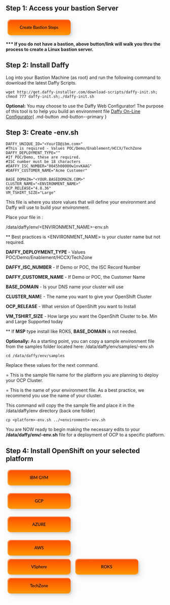 ## Step 1: Access your bastion Server
<button onclick="location.href='/daffy/Supporting-Software/Create-Your-Own-Bastion/'" class="custom-btn btn-7">Create Bastion Steps</button>

  <b>*** If  you do not have a bastion, above button/link will walk you thru the process to create a Linux bastion server.</b>

## Step 2: Install Daffy

Log into your Bastion Machine (as root) and run the following command to download the latest Daffy Scripts.

```
wget http://get.daffy-installer.com/download-scripts/daffy-init.sh; chmod 777 daffy-init.sh;./daffy-init.sh

```
**Optional:** You may choose to use the Daffy Web Configurator! The purpose of this tool is to help you build an environment file
[Daffy On-Line Configurator](http://config.daffy-installer.com:1887/start){ .md-button .md-button--primary }
## Step 3: Create <environment-name>-env.sh

```
DAFFY_UNIQUE_ID="<YourID@ibm.com>"
#This is required - Values POC/Demo/Enablement/HCCX/TechZone
DAFFY_DEPLOYMENT_TYPE=""
#If POC/Demo, these are required.
#ISC number must be 18 characters
#DAFFY_ISC_NUMBER="0045h00000w1nvKAAG"
#DAFFY_CUSTOMER_NAME="Acme Customer"

BASE_DOMAIN="<YOUR.BASEDOMAIN.COM>"
CLUSTER_NAME="<ENVIRONMENT_NAME>"
OCP_RELEASE="4.8.36"
VM_TSHIRT_SIZE="Large"
```

This file is where you store values that will define your environment and Daffy will use to build your environment.

Place your file in :

/data/daffy/env/<ENVIRONMENT_NAME>-env.sh



** Best practices is <ENVIRONMENT_NAME> is your cluster name but not required.



**DAFFY_DEPLOYMENT_TYPE** - Values POC/Demo/Enablement/HCCX/TechZone

**DAFFY_ISC_NUMBER** - If Demo or POC, the ISC Record Number

**DAFFY_CUSTOMER_NAME** - If Demo or POC, the Customer Name

**BASE_DOMAIN** - Is your DNS name your cluster will use

**CLUSTER_NAM**E - The name you want to give your OpenShift Cluster

**OCP_RELEASE** - What version of OpenShift you want to Install

**VM_TSHIRT_SIZE** - How large you want the OpenShift Cluster to be. Min and Large Supported today

** If **MSP** type install like ROKS, **BASE_DOMAIN** is not needed.

**Optionally:** As a starting point, you can copy a sample environment file from the samples folder located here:  /data/daffy/env/samples/<platform>-env.sh
```
cd /data/daffy/env/samples
```

Replace these values for the next command.

**<platform>** = This is the sample file name for the platform you are planning to deploy your OCP Cluster.

**<environment>** = This is the name of your environment file. As a best practice, we recommend you use the name of your cluster.

This command will copy the the sample file and place it in the /data/daffy/env directory (back one folder)

```
cp <platform>-env.sh ../<environment>-env.sh

```

You are NOW ready to begin making the necessary edits to your **/data/daffy/env/<environment>-env.sh** file for a deployment of OCP to a specific platform.

## Step 4: Install OpenShift on your selected platform

<div style="text-align:left">

<button onclick="location.href='/daffy/Deploying-OCP/IBM-gym/'" class="custom-btn btn-7">IBM GYM</button>

<button onclick="location.href='/daffy/Deploying-OCP/GCP/'" class="custom-btn btn-7">GCP</button>

<button onclick="location.href='/daffy/Deploying-OCP/Azure/'" class="custom-btn btn-7">AZURE</button>

<button onclick="location.href='/daffy/Deploying-OCP/AWS/'" class="custom-btn btn-7">
AWS</button>
<div></div>

<button onclick="location.href='/daffy/Deploying-OCP/VSphere/'" class="custom-btn btn-7">
VSphere</button>

<button onclick="location.href='/daffy/Deploying-OCP/ROKS/'" class="custom-btn btn-7">
ROKS</button>

<button onclick="location.href='/daffy/Deploying-OCP/TechZone/'" class="custom-btn btn-7">
TechZone</button>

</div>

<!-- PUT ANY JS OR CSS BELOW HERE-->

<style>

.frame {
  width: 90%;
  margin: 40px auto;
  text-align: center;
}
button {
  margin: 5px;
}
.custom-btn {
  width: 200px;
  height: 50px;
  color: black;
  border-radius: 10px;
  padding: 10px 25px;
  font-family: 'Lato', sans-serif;
  font-weight: 500;
  background: transparent;
  cursor: pointer;
  transition: all 0.3s ease;
  position: relative;
  display: inline-block;
   box-shadow:inset 2px 2px 2px 0px rgba(255,255,255,.5),
   7px 7px 20px 0px rgba(0,0,0,.1),
   4px 4px 5px 0px rgba(0,0,0,.1);
  outline: none;
}

/* 7 */
.btn-7 {
background: linear-gradient(0deg, rgba(255,151,0,1) 0%, rgba(251,75,2,1) 100%);
  line-height: 42px;
  padding: 0;
  border: none;
}
.btn-7 span {
  position: relative;
  display: block;
  width: 100%;
  height: 100%;
}
.btn-7:before,
.btn-7:after {
  position: absolute;
  content: "";
  right: 0;
  bottom: 0;
  background: rgba(251,75,2,1);
  box-shadow:
   -7px -7px 20px 0px rgba(255,255,255,.9),
   -4px -4px 5px 0px rgba(255,255,255,.9),
   7px 7px 20px 0px rgba(0,0,0,.2),
   4px 4px 5px 0px rgba(0,0,0,.3);
  transition: all 0.3s ease;
}
.btn-7:before{
   height: 0%;
   width: 2px;
}
.btn-7:after {
  width: 0%;
  height: 2px;
}
.btn-7:hover{
  color: rgba(251,75,2,1);
  background: transparent;
}
.btn-7:hover:before {
  height: 100%;
}
.btn-7:hover:after {
  width: 100%;
}
.btn-7 span:before,
.btn-7 span:after {
  position: absolute;
  content: "";
  left: 0;
  top: 0;
  background: rgba(251,75,2,1);
  box-shadow:
   -7px -7px 20px 0px rgba(255,255,255,.9),
   -4px -4px 5px 0px rgba(255,255,255,.9),
   7px 7px 20px 0px rgba(0,0,0,.2),
   4px 4px 5px 0px rgba(0,0,0,.3);
  transition: all 0.3s ease;
}
.btn-7 span:before {
  width: 2px;
  height: 0%;
}
.btn-7 span:after {
  height: 2px;
  width: 0%;
}
.btn-7 span:hover:before {
  height: 100%;
}
.btn-7 span:hover:after {
  width: 100%;
}
}
</style>
